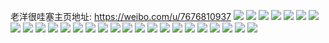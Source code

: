 老洋很哇塞主页地址: https://weibo.com/u/7676810937 
![](https://wx4.sinaimg.cn/mw2000/008nx7dfgy1h961zjttnxj30sj1217ah.jpg) 
![](https://wx4.sinaimg.cn/mw2000/008nx7dfgy1h961zplvhbj32c03407wi.jpg) 
![](https://wx4.sinaimg.cn/mw2000/008nx7dfgy1h962d67x89j30wq17mn59.jpg) 
![](https://wx4.sinaimg.cn/mw2000/008nx7dfgy1h6ori87ithj30n01dsaaw.jpg) 
![](https://wx4.sinaimg.cn/mw2000/008nx7dfly1h590xarq73j30aj0k9ab0.jpg) 
![](https://wx4.sinaimg.cn/mw2000/008nx7dfly1h4n5t3ge5uj30u0140akf.jpg) 
![](https://wx4.sinaimg.cn/mw2000/008nx7dfly1h4n5t1l8ewj30u0140wsb.jpg) 
![](https://wx4.sinaimg.cn/mw2000/008nx7dfly1h4n5t4bl07j30rs0kudiq.jpg) 
![](https://wx4.sinaimg.cn/mw2000/008nx7dfly1h4n5tg7kaoj30u014010m.jpg) 
![](https://wx4.sinaimg.cn/mw2000/008nx7dfgy1h3gbhfqzdbj30hs0metba.jpg) 
![](https://wx4.sinaimg.cn/mw2000/008nx7dfgy1h33l222rsmj30qy0epq3w.jpg) 
![](https://wx4.sinaimg.cn/mw2000/008nx7dfgy1h2r0rmsntvj32c0340u0x.jpg) 
![](https://wx4.sinaimg.cn/mw2000/008nx7dfgy1h2r0rlsogfj32c0340e81.jpg) 
![](https://wx4.sinaimg.cn/mw2000/008nx7dfgy1h2r0rkygtwj32c03407wh.jpg) 
![](https://wx4.sinaimg.cn/mw2000/008nx7dfgy1h2r0rk3grsj31kf1l8kiv.jpg) 
![](https://wx4.sinaimg.cn/mw2000/008nx7dfly1h24wrg8hhjj30n40yvdlr.jpg) 
![](https://wx4.sinaimg.cn/mw2000/008nx7dfly1h24wrfw6m6j30u013jtgd.jpg) 
![](https://wx4.sinaimg.cn/mw2000/008nx7dfly1h0hrhhnbsyj30u0140tg3.jpg) 
![](https://wx4.sinaimg.cn/mw2000/008nx7dfly1h0hrgzk6wvj30n00p1abz.jpg) 
![](https://wx4.sinaimg.cn/mw2000/008nx7dfly1gzx4rywdsmj31961swhdt.jpg) 
![](https://wx4.sinaimg.cn/mw2000/008nx7dfly1gzx4s06zw2j318s1uub29.jpg) 
![](https://wx4.sinaimg.cn/mw2000/008nx7dfly1gy6ppfw7wsj31sr2cv4qp.jpg) 
![](https://wx4.sinaimg.cn/mw2000/008nx7dfly1gxyp7zi96kj32c0340hdu.jpg) 
![](https://wx4.sinaimg.cn/mw2000/008nx7dfly1gxyp7wzefpj33402c0b2a.jpg) 
![](https://wx4.sinaimg.cn/mw2000/008nx7dfly1gxyp811d6ej33402c0u0y.jpg) 
![](https://wx4.sinaimg.cn/mw2000/008nx7dfly1gxyp9rduzkj31se2dje82.jpg) 
![](https://wx4.sinaimg.cn/mw2000/008nx7dfly1gxypbi626uj30lc0sgwj3.jpg) 
